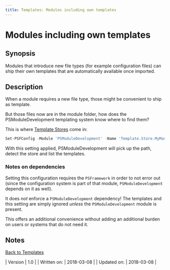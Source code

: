 ```yaml
---
title: Templates: Modules including own templates
---
```

# Modules including own templates
## Synopsis

Modules that introduce new file types (for example configuration files) can ship their own templates that are automatically available once imported.

## Description

When a module requires a new file type, those might be convenient to ship as template.

But those files now are in the module folder, how does the PSModuleDevelopment templating system know where to find them?

This is where [Template Stores](template-stores.html) come in:

```powershell
Set-PSFConfig -Module 'PSModuleDevelopment' -Name 'Template.Store.MyModule' -Value "$PSModuleRoot\internal\templates" -Initialize -Validation "string" -Description "Path to the MyModule template store"
```

With this setting applied, PSModuleDevelopment will pick up the path, detect the store and list the templates.


### Notes on dependencies

Setting this configuration requires the `PSFramework` in order to not error out (since the configuration system is part of that module, `PSModuleDevelopment` depends on it as well).

It does _not_ enforce a `PSModuleDevelopment` dependency! The templates and this setting are simply ignored _unless_ the `PSModuleDevelopment` module is present.

This offers an additional convenience without adding an additional burden on users or systems that do not need it.

## Notes
[Back to Templates](http://psframework.org/documentation/documents/psmoduledevelopment/templates.html)

| Version | 1.0 |
| Written on: | 2018-03-08 |
| Updated on: | 2018-03-08 |